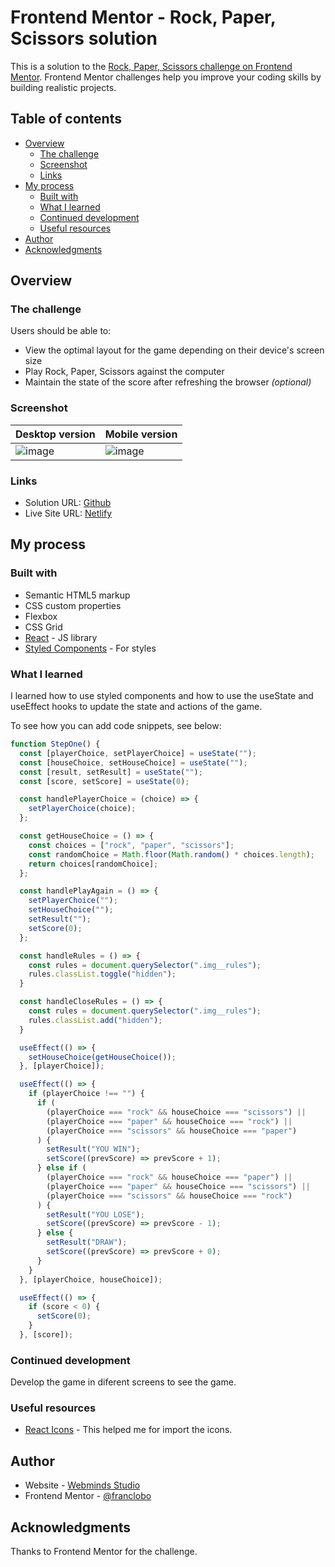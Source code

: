 # Frontend Mentor - Rock, Paper, Scissors solution

This is a solution to the [Rock, Paper, Scissors challenge on Frontend Mentor](https://www.frontendmentor.io/challenges/rock-paper-scissors-game-pTgwgvgH). Frontend Mentor challenges help you improve your coding skills by building realistic projects.

## Table of contents

- [Overview](#overview)
  - [The challenge](#the-challenge)
  - [Screenshot](#screenshot)
  - [Links](#links)
- [My process](#my-process)
  - [Built with](#built-with)
  - [What I learned](#what-i-learned)
  - [Continued development](#continued-development)
  - [Useful resources](#useful-resources)
- [Author](#author)
- [Acknowledgments](#acknowledgments)

## Overview

### The challenge

Users should be able to:

- View the optimal layout for the game depending on their device's screen size
- Play Rock, Paper, Scissors against the computer
- Maintain the state of the score after refreshing the browser _(optional)_

### Screenshot

| Desktop version | Mobile version |
|---|---|
| ![image](https://github.com/franclobo/rock-paper-scissors-app/assets/58642949/4be134bb-f870-4b82-8d80-1c582aadd6b1) | ![image](https://github.com/franclobo/rock-paper-scissors-app/assets/58642949/49750054-1834-4369-a5ab-daa9602e8846) |



### Links

- Solution URL: [Github](https://github.com/franclobo/rock-paper-scissors-app)
- Live Site URL: [Netlify](https://rock-paper-scisors-app.netlify.app/)

## My process

### Built with

- Semantic HTML5 markup
- CSS custom properties
- Flexbox
- CSS Grid
- [React](https://reactjs.org/) - JS library
- [Styled Components](https://react-icons.github.io/react-icons/) - For styles

### What I learned

I learned how to use styled components and how to use the useState and useEffect hooks to update the state and actions of the game.

To see how you can add code snippets, see below:

```js
function StepOne() {
  const [playerChoice, setPlayerChoice] = useState("");
  const [houseChoice, setHouseChoice] = useState("");
  const [result, setResult] = useState("");
  const [score, setScore] = useState(0);

  const handlePlayerChoice = (choice) => {
    setPlayerChoice(choice);
  };

  const getHouseChoice = () => {
    const choices = ["rock", "paper", "scissors"];
    const randomChoice = Math.floor(Math.random() * choices.length);
    return choices[randomChoice];
  };

  const handlePlayAgain = () => {
    setPlayerChoice("");
    setHouseChoice("");
    setResult("");
    setScore(0);
  };

  const handleRules = () => {
    const rules = document.querySelector(".img__rules");
    rules.classList.toggle("hidden");
  }

  const handleCloseRules = () => {
    const rules = document.querySelector(".img__rules");
    rules.classList.add("hidden");
  }

  useEffect(() => {
    setHouseChoice(getHouseChoice());
  }, [playerChoice]);

  useEffect(() => {
    if (playerChoice !== "") {
      if (
        (playerChoice === "rock" && houseChoice === "scissors") ||
        (playerChoice === "paper" && houseChoice === "rock") ||
        (playerChoice === "scissors" && houseChoice === "paper")
      ) {
        setResult("YOU WIN");
        setScore((prevScore) => prevScore + 1);
      } else if (
        (playerChoice === "rock" && houseChoice === "paper") ||
        (playerChoice === "paper" && houseChoice === "scissors") ||
        (playerChoice === "scissors" && houseChoice === "rock")
      ) {
        setResult("YOU LOSE");
        setScore((prevScore) => prevScore - 1);
      } else {
        setResult("DRAW");
        setScore((prevScore) => prevScore + 0);
      }
    }
  }, [playerChoice, houseChoice]);

  useEffect(() => {
    if (score < 0) {
      setScore(0);
    }
  }, [score]);
```

### Continued development

Develop the game in diferent screens to see the game.

### Useful resources

- [React Icons](https://react-icons.github.io/react-icons/) - This helped me for import the icons.

## Author

- Website - [Webminds Studio](https://webmindsstudio.com/)
- Frontend Mentor - [@franclobo](https://www.frontendmentor.io/profile/franclobo)

## Acknowledgments

Thanks to Frontend Mentor for the challenge.
